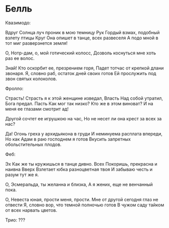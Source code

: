 # Белль

Квазимодо:

Вдруг
Солнца луч проник в мою темницу
Рук
Гордый взмах, подобный взлету птицы
Круг
Она опишет в танце, всех развеселя
А подо мной в тот миг разверзнется земля!

О, Нотр-дам, о, мой готический колосс,
Дозволь коснуться мне хоть раз ее волос.

Знай!
Кто оскорбит ее, презрением горя,
Падет тотчас от крепкой длани звонаря.
Я, словно раб, остаток дней своих готов
Ей прослужить под звон святых колоколов.

Фролло:

Страсть!
Страсть я к этой женщине изведал,
Власть
Над собой утратил, Бога предал.
Пасть
Как мог так низко? Кто же в этом виноват?
И на меня ее глазами смотрит ад!

Другой сочтет ее игрушкою на час,
Но не несет ли она крест за всех за нас?

Да!
Огонь греха у архидьякона в груди
И неминуема расплата впереди,
Но как Адам в раю господнем я готов
Вкусить запретных обольстительных плодов.

Феб:

Эх
Как же ты кружишься в танце дивно.
Всех
Покоришь, прекрасна и наивна
Вверх
Взлетает юбка разноцветная твоя
И забываю честь и разум тут же я.

О, Эсмеральда, ты желанна и близка,
А я жених, еще не венчанный пока.

О,
Невеста юная, прости меня, прости.
Мне от другой сегодня глаз не отвести
Я, словно вор, что темной полночью готов
В чужом саду тайком от всех нарвать цветов.

Трио:
???
